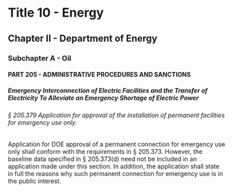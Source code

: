 
# Title 10 - Energy
## Chapter II - Department of Energy
### Subchapter A - Oil
#### PART 205 - ADMINISTRATIVE PROCEDURES AND SANCTIONS
##### Emergency Interconnection of Electric Facilities and the Transfer of Electricity To Alleviate an Emergency Shortage of Electric Power
###### § 205.379 Application for approval of the installation of permanent facilities for emergency use only.

Application for DOE approval of a permanent connection for emergency use only shall conform with the requirements in § 205.373. However, the baseline data specified in § 205.373(d) need not be included in an application made under this section. In addition, the application shall state in full the reasons why such permanent connection for emergency use is in the public interest.
